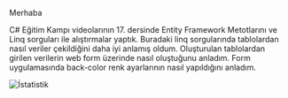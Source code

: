 Merhaba 

C# Eğitim Kampı videolarının 17. dersinde  Entity Framework Metotlarını ve Linq sorguları ile alıştırmalar yaptık. Buradaki linq sorgularında tablolardan nasıl veriler çekildiğini daha iyi anlamış oldum. 
Oluşturulan tablolardan girilen verilerin web form üzerinde nasıl oluştuğunu anladım. Form uygulamasında back-color renk ayarlarının nasıl yapıldığını anladım.

![İstatistik](https://github.com/user-attachments/assets/27c3b6d1-f31a-4734-87a8-fe5d014a64ea)
